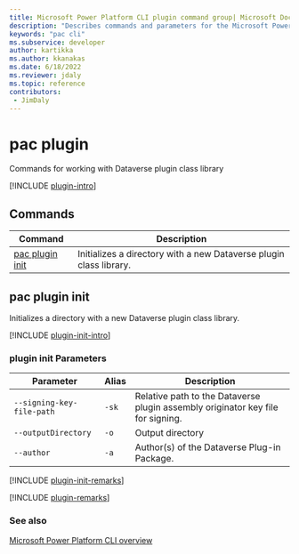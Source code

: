 ```yaml
---
title: Microsoft Power Platform CLI plugin command group| Microsoft Docs
description: "Describes commands and parameters for the Microsoft Power Platform CLI plugin command group."
keywords: "pac cli"
ms.subservice: developer
author: kartikka
ms.author: kkanakas
ms.date: 6/18/2022
ms.reviewer: jdaly
ms.topic: reference
contributors: 
 - JimDaly
---
```

<!-- 
Do not edit this file. 
This file is generated by a program and any changes will be overwritten when this topic is re-generated.
Use the include files to add additional content to this topic.
-->
# pac plugin

Commands for working with Dataverse plugin class library

[!INCLUDE [plugin-intro](includes/plugin-intro.md)]

## Commands

|Command|Description|
|---------|---------|
|[pac plugin init](#pac-plugin-init)|Initializes a directory with a new Dataverse plugin class library.|


## pac plugin init

Initializes a directory with a new Dataverse plugin class library.

[!INCLUDE [plugin-init-intro](includes/plugin-init-intro.md)]

### plugin init Parameters

|Parameter|Alias|Description|
|---------|---------|---------|
|`--signing-key-file-path`|`-sk`|Relative path to the Dataverse plugin assembly originator key file for signing.|
|`--outputDirectory`|`-o`|Output directory|
|`--author`|`-a`|Author(s) of the Dataverse Plug-in Package.|

[!INCLUDE [plugin-init-remarks](includes/plugin-init-remarks.md)]

[!INCLUDE [plugin-remarks](includes/plugin-remarks.md)]

### See also

[Microsoft Power Platform CLI overview](../introduction.md)